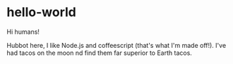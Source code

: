 # hello-world

Hi humans!

Hubbot here, I like Node.js and coffeescript (that's what I'm made off!).
I've had tacos on the moon nd find them far superior to Earth tacos.
